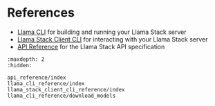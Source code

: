 # References

- [Llama CLI](llama_cli_reference/index) for building and running your Llama Stack server
- [Llama Stack Client CLI](llama_stack_client_cli_reference/index) for interacting with your Llama Stack server
- [API Reference](api_reference/index) for the Llama Stack API specification

```{toctree}
:maxdepth: 2
:hidden:

api_reference/index
llama_cli_reference/index
llama_stack_client_cli_reference/index
llama_cli_reference/download_models
```
